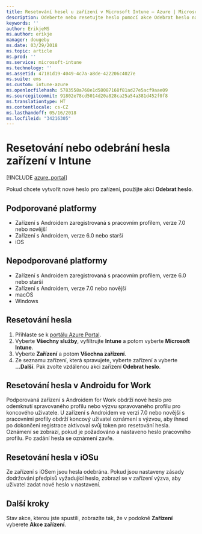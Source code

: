 ```yaml
---
title: Resetování hesel u zařízení v Microsoft Intune – Azure | Microsoft Docs
description: Odeberte nebo resetujte heslo pomocí akce Odebrat heslo na zařízeních v Intune, která spravujete nebo monitorujete.
keywords: ''
author: ErikjeMS
ms.author: erikje
manager: dougeby
ms.date: 03/29/2018
ms.topic: article
ms.prod: ''
ms.service: microsoft-intune
ms.technology: ''
ms.assetid: 47181d19-4049-4c7a-a8de-422206c4027e
ms.suite: ems
ms.custom: intune-azure
ms.openlocfilehash: 5783558a768e1d58087168f81ad27e5acf9aae09
ms.sourcegitcommit: 91802e78cd5014d20a828ca25a54a381d452f0f8
ms.translationtype: HT
ms.contentlocale: cs-CZ
ms.lasthandoff: 05/16/2018
ms.locfileid: "34216305"
---
```

# <a name="reset-or-remove-a-device-passcode-in-intune"></a>Resetování nebo odebrání hesla zařízení v Intune

[!INCLUDE [azure_portal](./includes/azure_portal.md)]

Pokud chcete vytvořit nové heslo pro zařízení, použijte akci **Odebrat heslo**.

## <a name="supported-platforms"></a>Podporované platformy

- Zařízení s Androidem zaregistrovaná s pracovním profilem, verze 7.0 nebo novější
- Zařízení s Androidem, verze 6.0 nebo starší
- iOS 
     
## <a name="unsupported-platforms"></a>Nepodporované platformy

- Zařízení s Androidem zaregistrovaná s pracovním profilem, verze 6.0 nebo starší
- Zařízení s Androidem, verze 7.0 nebo novější
- macOS
- Windows

## <a name="reset-a-passcode"></a>Resetování hesla

1. Přihlaste se k [portálu Azure Portal](https://portal.azure.com).
2. Vyberte **Všechny služby**, vyfiltrujte **Intune** a potom vyberte **Microsoft Intune**.
3. Vyberte **Zařízení** a potom **Všechna zařízení**.
4. Ze seznamu zařízení, která spravujete, vyberte zařízení a vyberte **...Další**. Pak zvolte vzdálenou akci zařízení **Odebrat heslo**.

## <a name="resetting-android-for-work-passcodes"></a>Resetování hesla v Androidu for Work

Podporovaná zařízení s Androidem for Work obdrží nové heslo pro odemknutí spravovaného profilu nebo výzvu spravovaného profilu pro koncového uživatele. U zařízení s Androidem ve verzi 7.0 nebo novější s pracovními profily obdrží koncový uživatel oznámení s výzvou, aby ihned po dokončení registrace aktivoval svůj token pro resetování hesla. Oznámení se zobrazí, pokud je požadováno a nastaveno heslo pracovního profilu. Po zadání hesla se oznámení zavře.

## <a name="resetting-ios-passcodes"></a>Resetování hesla v iOSu

Ze zařízení s iOSem jsou hesla odebrána. Pokud jsou nastaveny zásady dodržování předpisů vyžadující heslo, zobrazí se v zařízení výzva, aby uživatel zadat nové heslo v nastavení. 

## <a name="next-steps"></a>Další kroky

Stav akce, kterou jste spustili, zobrazíte tak, že v podokně **Zařízení** vyberete **Akce zařízení**.
